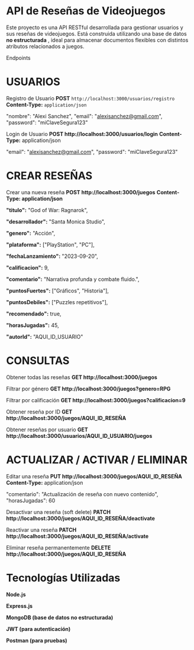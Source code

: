 #  API de Reseñas de Videojuegos

Este proyecto es una API RESTful desarrollada para gestionar usuarios y sus reseñas de videojuegos. Está construida utilizando una base de datos **no estructurada** , ideal para almacenar documentos flexibles con distintos atributos relacionados a juegos.

  Endpoints 

 # USUARIOS

 Registro de Usuario
**POST** `http://localhost:3000/usuarios/registro`  
**Content-Type:** `application/json`

  "nombre": "Alexi Sanchez",
  "email": "alexisanchez@gmail.com",
  "password": "miClaveSegura123"

 Login de Usuario
**POST http://localhost:3000/usuarios/login**
**Content-Type:** application/json


  "email": "alexisanchez@gmail.com",
  "password": "miClaveSegura123"

# CREAR RESEÑAS
  Crear una nueva reseña
**POST http://localhost:3000/juegos**
**Content-Type: application/json**

  **"titulo":** "God of War: Ragnarok",
  
  **"desarrollador":** "Santa Monica Studio",
  
  **"genero":** "Acción",
  
  **"plataforma":** ["PlayStation", "PC"],
  
  **"fechaLanzamiento":** "2023-09-20",
  
  **"calificacion":** 9,
  
  **"comentario":** "Narrativa profunda y combate fluido.",
  
  **"puntosFuertes":** ["Gráficos", "Historia"],
  
  **"puntosDebiles":** ["Puzzles repetitivos"],
  
  **"recomendado":** true,
  
  **"horasJugadas":** 45,
  
  **"autorId":** "AQUI_ID_USUARIO"

# CONSULTAS
 Obtener todas las reseñas
**GET http://localhost:3000/juegos**

 Filtrar por género
**GET http://localhost:3000/juegos?genero=RPG**

 Filtrar por calificación
**GET http://localhost:3000/juegos?calificacion=9**

 Obtener reseña por ID
**GET http://localhost:3000/juegos/AQUI_ID_RESEÑA**

 Obtener reseñas por usuario
**GET http://localhost:3000/usuarios/AQUI_ID_USUARIO/juegos**

# ACTUALIZAR / ACTIVAR / ELIMINAR
 Editar una reseña
**PUT http://localhost:3000/juegos/AQUI_ID_RESEÑA**
**Content-Type:** application/json


  "comentario": "Actualización de reseña con nuevo contenido",
  "horasJugadas": 60

 Desactivar una reseña (soft delete)
**PATCH http://localhost:3000/juegos/AQUI_ID_RESEÑA/deactivate**

 Reactivar una reseña
**PATCH http://localhost:3000/juegos/AQUI_ID_RESEÑA/activate**

 Eliminar reseña permanentemente
**DELETE http://localhost:3000/juegos/AQUI_ID_RESEÑA**

# Tecnologías Utilizadas
**Node.js**

**Express.js**

**MongoDB (base de datos no estructurada)**

**JWT (para autenticación)**

**Postman (para pruebas)**

